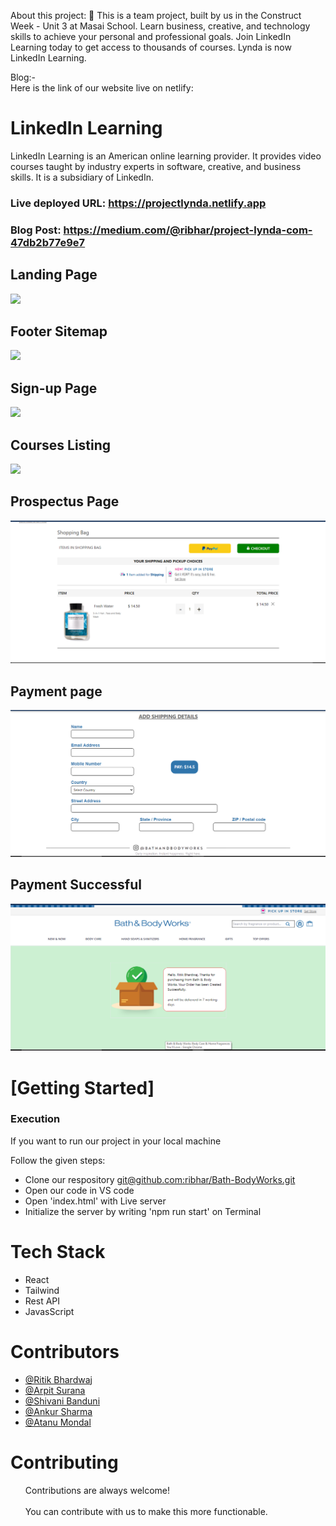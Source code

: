 About this project: 🙌
This is a team project, built by us in the Construct Week - Unit 3 at Masai School.
Learn business, creative, and technology skills to achieve your personal and professional goals. Join LinkedIn Learning today to get access to thousands of courses. Lynda is now LinkedIn Learning.

Blog:- 
<br>
Here is the link of our website live on netlify: 
<br>
<h1>LinkedIn Learning</h1>
LinkedIn Learning is an American online learning provider. It provides video courses taught by industry experts in software, creative, and business skills. It is a subsidiary of LinkedIn.

### Live deployed URL: https://projectlynda.netlify.app

### Blog Post: https://medium.com/@ribhar/project-lynda-com-47db2b77e9e7


 <h2>Landing Page</h2>
    <img src="https://github.com/ribhar/LinkedinLearning/blob/main/assets/land.png" />
    <h2>Footer Sitemap</h2>
     <img src="https://github.com/ribhar/LinkedinLearning/blob/main/assets/footer.png" />
  <h2>Sign-up Page</h2>
    <img src="https://github.com/ribhar/LinkedinLearning/blob/main/assets/sign.png" />
       <h2>Courses Listing</h2>
    <img src="https://github.com/ribhar/LinkedinLearning/blob/main/assets/course.PNG" />
        <h2>Prospectus Page</h2>
    <img src="https://github.com/ribhar/Bath-BodyWorks/blob/main/assests/cart.PNG" />
      <h2>Payment page</h2>
    <img src="https://github.com/ribhar/Bath-BodyWorks/blob/main/assests/pay.PNG" />
       <h2>Payment Successful</h2>
    <img src="https://github.com/ribhar/Bath-BodyWorks/blob/main/assests/success.PNG" />
    <h1>[Getting Started]</h1>
    <h3>Execution</h3>
    <p>If you want to run our project in your local machine</p>
    <p>Follow the given steps:</p>
    <ul>
        <li>Clone our respository <a href="git@github.com:ribhar/Bath-BodyWorks.git">git@github.com:ribhar/Bath-BodyWorks.git</a></li>
        <li>Open our code in VS code</li>
        <li>Open 'index.html' with Live server</li>
        <li>Initialize the server by writing 'npm run start' on Terminal</li>
    </ul>
        <h1>Tech Stack</h1>
    <ul>
        <li>React</li>
        <li>Tailwind</li>
        <li>Rest API</li>
        <li>JavasScript</li>
    </ul>
        <h1>Contributors</h1>
    <ul>
        <li><a href="https://github.com/ribhar">@Ritik Bhardwaj</a></li>
        <li><a href="https://github.com/suranaarpit">@Arpit Surana</a></li>
        <li> <a href="https://github.com/009shivani">@Shivani Banduni</a> </li>
        <li><a href="https://github.com/MeAnkur">@Ankur Sharma</a></li>
        <li><a href="https://github.com/atanugit5">@Atanu Mondal</a></li>
    </ul>
       <h1>Contributing</h1>
    <ul>
        Contributions are always welcome!<br><br>
        You can contribute with us to make this more functionable.
    </ul>
   
  

  
